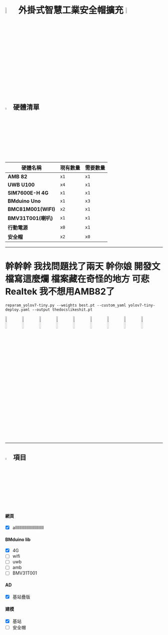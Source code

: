 # <img src="https://media.discordapp.net/stickers/867827427501408266.png" width="7%" alt="goose"> 外掛式智慧工業安全帽擴充 <img src="https://media.discordapp.net/stickers/867827427501408266.png" width="7%" alt="goose">
## <img src="https://cdn.discordapp.com/emojis/1249403201560645714" width="4%" alt="cat"> 硬體清單
| 硬體名稱            | 現有數量 | 需要數量 |
| ------------------- | -------- | -------- |
| **AMB 82**          | `x1`     | `x1`     |
| **UWB U100**        | `x4`     | `x1`     |
| **SIM7600E-H 4G**   | `x1`     | `x1`     |
| **BMduino Uno**     | `x1`     | `x3`     |
| **BMC81M001(WIFI)** | `x2`     | `x1`     |
| **BMV31T001(喇叭)** | `x1`     | `x1`     |
| **行動電源**        | `x0`     | `x1`     |
| **安全帽**          | `x2`     | `x0`     |


---
# 幹幹幹 我找問題找了兩天 幹你娘 開發文檔寫這麼爛 檔案藏在奇怪的地方 可悲Realtek 我不想用AMB82了
`
reparam_yolov7-tiny.py --weights best.pt --custom_yaml yolov7-tiny-deploy.yaml --output thedocslikeshit.pt
`

<span style="white-space: nowrap">
    <img src="https://cdn.discordapp.com/emojis/1249403201560645714" width="10%" alt="cat">
    <img src="https://cdn.discordapp.com/emojis/1249403201560645714" width="10%" alt="cat">
    <img src="https://cdn.discordapp.com/emojis/1249403201560645714" width="10%" alt="cat">
    <img src="https://cdn.discordapp.com/emojis/1249403201560645714" width="10%" alt="cat">
    <img src="https://cdn.discordapp.com/emojis/1249403201560645714" width="10%" alt="cat">
    <img src="https://cdn.discordapp.com/emojis/1249403201560645714" width="10%" alt="cat">
    <img src="https://cdn.discordapp.com/emojis/1249403201560645714" width="10%" alt="cat">
    <img src="https://cdn.discordapp.com/emojis/1249403201560645714" width="10%" alt="cat">
    <img src="https://cdn.discordapp.com/emojis/1249403201560645714" width="10%" alt="cat">
</span>

---

## <img src="https://cdn3.emoji.gg/emojis/48188-cat-cips.gif" width="4%" alt="cat"> 項目
#### 網頁
- [x] alllllllllllllllllllllllllll


#### BMduino lib
- [x] 4G
- [ ] wifi
- [ ] uwb
- [ ] amb
- [ ] BMV31T001

#### AD
- [x] 基站疊版

#### 建模
- [x] 基站
- [ ] 安全帽